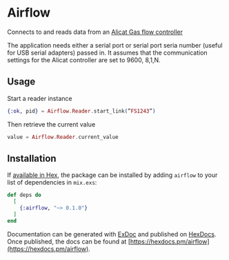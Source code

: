 # Airflow

Connects to and reads data from an [Alicat Gas flow controller](https://documents.alicat.com/manuals/DOC-MANUAL-MC.pdf)

The application needs either a serial port or serial port seria number (useful for USB serial adapters) passed in. It assumes that the communication settings for the Alicat controller are set to 9600, 8,1,N.

## Usage

Start a reader instance

```elixir
{:ok, pid} = Airflow.Reader.start_link(”FS1243”)
```

Then retrieve the current value

```elixir
value = Airflow.Reader.current_value
```

## Installation

If [available in Hex](https://hex.pm/docs/publish), the package can be installed
by adding `airflow` to your list of dependencies in `mix.exs`:

```elixir
def deps do
  [
    {:airflow, "~> 0.1.0"}
  ]
end
```

Documentation can be generated with [ExDoc](https://github.com/elixir-lang/ex_doc)
and published on [HexDocs](https://hexdocs.pm). Once published, the docs can
be found at [https://hexdocs.pm/airflow](https://hexdocs.pm/airflow).

